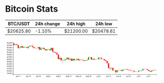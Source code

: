 # Bitcoin Stats

BTC/USDT|24h change|24h high|24h low|
|---|---|---|---|
|$20625.80|-1.10%|$21200.00|$20478.61|

<img src="./chart.svg">
